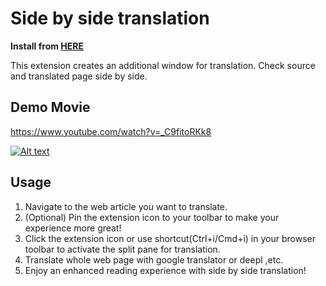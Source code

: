 # Side by side translation

**Install from [HERE](https://chrome.google.com/webstore/detail/ljemoeeinmimkamnneillooodljolhfd)**

This extension creates an additional window for translation.
Check source and translated page side by side.

## Demo Movie

https://www.youtube.com/watch?v=_C9fitoRKk8

[![Alt text](https://img.youtube.com/vi/_C9fitoRKk8/0.jpg)](https://www.youtube.com/watch?v=_C9fitoRKk8)

## Usage

1. Navigate to the web article you want to translate.
2. (Optional) Pin the extension icon to your toolbar to make your experience more great!
3. Click the extension icon or use shortcut(Ctrl+i/Cmd+i) in your browser toolbar to activate the split pane for translation.
4. Translate whole web page with google translator or deepl ,etc.
5. Enjoy an enhanced reading experience with side by side translation!
